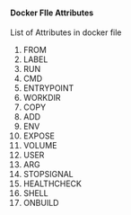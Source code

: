 #### Docker FIle Attributes
List of Attributes in docker file
1. FROM
2. LABEL
3. RUN
4. CMD
5. ENTRYPOINT
6. WORKDIR
7. COPY
8. ADD
9. ENV
10. EXPOSE
11. VOLUME
12. USER
13. ARG
14. STOPSIGNAL
15. HEALTHCHECK
16. SHELL
17. ONBUILD
